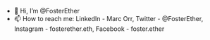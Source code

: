 - 👋 Hi, I’m @FosterEther
- 📫 How to reach me: LinkedIn - Marc Orr, Twitter - @FosterEther, Instagram - fosterether.eth, Facebook - foster.ether

<!---
FosterEther/FosterEther is a ✨ special ✨ repository because its `README.md` (this file) appears on your GitHub profile.
You can click the Preview link to take a look at your changes.
--->
